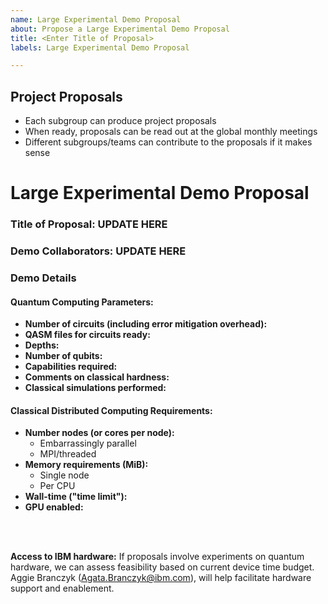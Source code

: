 ```yaml
---
name: Large Experimental Demo Proposal
about: Propose a Large Experimental Demo Proposal
title: <Enter Title of Proposal>
labels: Large Experimental Demo Proposal

---
```


## Project Proposals
- Each subgroup can produce project proposals
- When ready, proposals can be read out at the global monthly meetings
- Different subgroups/teams can contribute to the proposals if it makes sense

<!-- INSTRUCTIONS - Please fill out the template below to the best of your abilities. Any text within the arrow and dash areas is hidden from final view. -->

# Large Experimental Demo Proposal

### Title of Proposal: UPDATE HERE
<!-- ^^ Give your proposal a name to distinguish it --> 

### Demo Collaborators: UPDATE HERE
<!-- ^^ Enter the names of those collaborators that are already involved --> 

### Demo Details

#### Quantum Computing Parameters: 
- **Number of circuits (including error mitigation overhead):** 
- **QASM files for circuits ready:** 
- **Depths:** 
- **Number of qubits:** 
- **Capabilities required:** 
- **Comments on classical hardness:** 
- **Classical simulations performed:** 

#### Classical Distributed Computing Requirements:
- **Number nodes (or cores per node):** 
  - Embarrassingly parallel
  - MPI/threaded
- **Memory requirements (MiB):** 
  - Single node
  - Per CPU
- **Wall-time ("time limit"):** 
- **GPU enabled:** 

<!-- REMINDER - Please fill out the ^^ above to the best of your abilities. -->

<br>
<br>

**Access to IBM hardware:**
If proposals involve experiments on quantum hardware, we can assess feasibility based on current device time budget. Aggie Branczyk (Agata.Branczyk@ibm.com), will help facilitate hardware support
and enablement.
